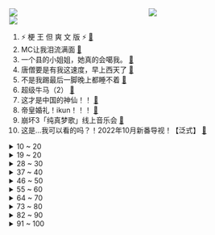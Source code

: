 <div >
	<a style="float:left;width:55%;" href = "https://github.com/anuraghazra/github-readme-stats">
	 <img src = "https://github-readme-stats.vercel.app/api?username=iuuuuuaena&theme=buefy&show_icons=true"/>
	</a>
	<a  style="float:right;width:45%" href = "https://github.com/anuraghazra/github-readme-stats">
	 <img  src="https://github-readme-stats.vercel.app/api/top-langs/?username=anuraghazra&layout=compact"/>
	</a>
	</div>

[![](https://img.shields.io/badge/jxd-@jxdgogogo.xyz-yellowgreen.svg)](https://www.jxdgogogo.xyz)<br>
1. ⚡ 梗 王 但 爽 文 版  ⚡ [:link:](//www.bilibili.com/video/BV1WB4y147MU) <br>
2. MC让我泪流满面 [:link:](//www.bilibili.com/video/BV1jd4y197QN) <br>
3. 一个县的小姐姐，她真的会噶我。 [:link:](//www.bilibili.com/video/BV1qd4y1d7po) <br>
4. 唐僧要是有我这速度，早上西天了 [:link:](//www.bilibili.com/video/BV1wD4y167Wx) <br>
5. 不是我踢最后一脚晚上都睡不着 [:link:](//www.bilibili.com/video/BV1Ua411G7VL) <br>
6. 超级牛马（2） [:link:](//www.bilibili.com/video/BV1Xa41197ys) <br>
7. 这才是中国的神仙！！ [:link:](//www.bilibili.com/video/BV1CG411V76Z) <br>
8. 帝皇婚礼！ikun！！！ [:link:](//www.bilibili.com/video/BV1kV4y1W7EB) <br>
9. 崩坏3「纯真梦歌」线上音乐会 [:link:](//www.bilibili.com/video/BV1ad4y1d7Kk) <br>
10. 这是...我可以看的吗？！2022年10月新番导视！【泛式】 [:link:](//www.bilibili.com/video/BV1rW4y18743) <br>
<details>
<summary>10 ~ 20</summary>

11. 史上用料最扎实的章鱼小丸子！！竟然一口爆浆…… [:link:](//www.bilibili.com/video/BV1vG4y1k7kS) <br>
12. 用四台计算器演奏《小城夏天》 [:link:](//www.bilibili.com/video/BV1vV4y1W7mw) <br>
13. 【TF家族】TF少年进化论第六期——《陆》（舞台篇） [:link:](//www.bilibili.com/video/BV1sG4y1k7TJ) <br>
14. 【22娘×33娘】白嫖使我快乐！ [:link:](//www.bilibili.com/video/BV1DP41157QV) <br>
15. 《 奇 怪 的 小 兔 叽 增 加 了 》 [:link:](//www.bilibili.com/video/BV1wd4y1G7Rd) <br>
16. 新 概 念 探 店，我们居然吃到了... 【第一期】 [:link:](//www.bilibili.com/video/BV1jt4y1E7bg) <br>
17. 等位200桌排队8小时，这样的火锅值不值得去吃【您赞我来排ep01-鸿姐老火锅】 [:link:](//www.bilibili.com/video/BV1Ae4y1Z7Rw) <br>
18. 纪录片 | 与山火决战的最后8小时 [:link:](//www.bilibili.com/video/BV1HN4y1c7rF) <br>
19. 磁流体音响の进化 [:link:](//www.bilibili.com/video/BV1yY4y1F7M3) <br>
</details>
<details>
<summary>19 ~ 20</summary>

20. 史上第一！400小时画完世界上所有软骨鱼（鲨鱼）图鉴！ [:link:](//www.bilibili.com/video/BV1MB4y157WM) <br>
21. 如何"气"死新冠病毒。。。 [:link:](//www.bilibili.com/video/BV1fP4y1Z7Ja) <br>
22. 鉴定网络热门美食 宫廷名菜《三不沾》浮躁的人看不完这段视频 [:link:](//www.bilibili.com/video/BV1Dd4y1d7hQ) <br>
23. 人 形 自 走 嘴 炮 [:link:](//www.bilibili.com/video/BV1914y1x7Nr) <br>
24. 细思极恐... 拐卖妇女的各种套路： [:link:](//www.bilibili.com/video/BV1wG411t7uC) <br>
25. 最好的祝福不是祝你功成名就，而是想你健康平安！ [:link:](//www.bilibili.com/video/BV1Le4y1Z79n) <br>
26. 1998年的中国发生了什么？【激荡四十年·1998】 [:link:](//www.bilibili.com/video/BV1214y1x7k1) <br>
27. 1000块vs100万的小提琴！哪一个比较猛？！ [:link:](//www.bilibili.com/video/BV1nB4y1x7DN) <br>
28. 【warma】来聊聊我的老家长沙【杂谈/第三期】 [:link:](//www.bilibili.com/video/BV1Tt4y1E7qz) <br>
</details>
<details>
<summary>28 ~ 30</summary>

29. 结婚了 结婚了 新郎就是我 [:link:](//www.bilibili.com/video/BV1fG4y1r75T) <br>
30. 《最喜欢的一集》 [:link:](//www.bilibili.com/video/BV1yV4y1W7Uk) <br>
31. 【央视独家采访】还原唐山某烧烤店打人案侦办经过 [:link:](//www.bilibili.com/video/BV15g411Q7MK) <br>
32. 大学生如何在宿舍拍出《最残大脑》 [:link:](//www.bilibili.com/video/BV1114y1x7TX) <br>
33. 这温州牛排，超出我认知了。 [:link:](//www.bilibili.com/video/BV1JU4y167nG) <br>
34. 当你说了脏话就会「原地爆炸」!!？ [:link:](//www.bilibili.com/video/BV1hU4y167cQ) <br>
35. 法律，栓条狗都能学 [:link:](//www.bilibili.com/video/BV1dY4y1M7WU) <br>
36. 原神3.0必看！高等元素论史上最强教程，草系反应全面解析 [:link:](//www.bilibili.com/video/BV1we4y1Z7Yv) <br>
37. 开箱破窗器，1秒破窗比安全锤还好用？真车实测！关键时刻能救命 [:link:](//www.bilibili.com/video/BV1Wd4y197rd) <br>
</details>
<details>
<summary>37 ~ 40</summary>

38. 又 甘 又 刻，叮叮当当舞！ ❤️ 【咬人猫】 [:link:](//www.bilibili.com/video/BV19B4y1374d) <br>
39. 一款人类玩死自己的末世游戏！人体实验引发全灭惨剧！ [:link:](//www.bilibili.com/video/BV1sW4y1t7qd) <br>
40. “从未冰冷，从未死寂，从未黯然失色的海” [:link:](//www.bilibili.com/video/BV1ua411R7hk) <br>
41. 逃跑？我这是在逃命！！！！ [:link:](//www.bilibili.com/video/BV1yG411V7N6) <br>
42. 如何让情侣 反 目 成 仇 ！? [:link:](//www.bilibili.com/video/BV1Sa411G73r) <br>
43. 原来真的有人能演出小说里面男主角忍俊不禁的样子！ [:link:](//www.bilibili.com/video/BV1XG411V7bV) <br>
44. 千万不要给孩子买长颈鹿 [:link:](//www.bilibili.com/video/BV1ag411D7Zy) <br>
45. 教一岁多的儿子唱《孤勇者》，出门能对上暗号么？？ [:link:](//www.bilibili.com/video/BV14N4y1c76h) <br>
46. 【罗翔】没病也治！医疗不当的“张三”医生该当何罪？ [:link:](//www.bilibili.com/video/BV19Y4y1u7ix) <br>
</details>
<details>
<summary>46 ~ 50</summary>

47. 麻 辣 烫 天 花 板 [:link:](//www.bilibili.com/video/BV1de4y1o7sj) <br>
48. 请我的好友们来吃满汉全席！除了我自己大家都很满意！ [:link:](//www.bilibili.com/video/BV13t4y1E7tE) <br>
49. 《原神》这才是真正的隐藏任务，可获得40原石 [:link:](//www.bilibili.com/video/BV1oP41157wr) <br>
50. 学做《爆浆芝士虾球》，空气炸锅，我又双叒来啦！结尾有开锅教学噢！ [:link:](//www.bilibili.com/video/BV1ia411G7DX) <br>
51. 进城两天，李师师加重了我的精神内耗！《水浒传》P36 [:link:](//www.bilibili.com/video/BV1Qa411G77X) <br>
52. 一个晚上，一支笔，？？？？ [:link:](//www.bilibili.com/video/BV1Tt4y1E7LC) <br>
53. 今年生日也给自己做奥利奥夹心蛋糕+粉丝牌拆箱&读评论 [:link:](//www.bilibili.com/video/BV1nN4y1c738) <br>
54. 杜绝暴力，远离谣言，相信警察，相信正义。 [:link:](//www.bilibili.com/video/BV1LG4y1k7pg) <br>
55. 流落街头，含泪干饭，启程南极前最后的夜晚【南极日全食第二集】 [:link:](//www.bilibili.com/video/BV1xV4y1H7wN) <br>
</details>
<details>
<summary>55 ~ 60</summary>

56. 这样的公益广告你爱了么？ [:link:](//www.bilibili.com/video/BV1dd4y1d7Lt) <br>
57. 《防护级别很高》的一把锁 [:link:](//www.bilibili.com/video/BV1uD4y167EX) <br>
58. 真的有种无法逃脱的宿命感 [:link:](//www.bilibili.com/video/BV15G4y1k7BA) <br>
59. “以火灭火”？！海尔兄弟没有骗我！ [:link:](//www.bilibili.com/video/BV1VD4y167rS) <br>
60. 【原神】好家伙! 就是你小子篡改我 DNA ？！ [:link:](//www.bilibili.com/video/BV1ut4y1n778) <br>
61. 超级大合唱 [:link:](//www.bilibili.com/video/BV1gY4y1u79H) <br>
62. “没有一颗粮食是白吃的” [:link:](//www.bilibili.com/video/BV15T411F7ho) <br>
63. 嘿！在干嘛！快看看我！ [:link:](//www.bilibili.com/video/BV1KG411t72z) <br>
64. 【原神剧场】婆娑起舞，异域风情 [:link:](//www.bilibili.com/video/BV1va411G7mp) <br>
</details>
<details>
<summary>64 ~ 70</summary>

65. 有 钳，但 都 有 [:link:](//www.bilibili.com/video/BV18g411D7un) <br>
66. 【原神】刻晴：我要当T0！当一个没人会看不起的T0！ [:link:](//www.bilibili.com/video/BV1vY4y1F79J) <br>
67. 发出这一条其实很忐忑，害怕大家觉得这些发生在看不见的地方的故事与自己无关，但是看见那些无辜的生命流逝真的很难过…请传递给身边的朋友吧，小小的举动就能帮助到它们。 [:link:](//www.bilibili.com/video/BV13W4y1t7Ks) <br>
68. 我妈有想法是好事，但撑着伞我是不太认可的 [:link:](//www.bilibili.com/video/BV1eg411D7b5) <br>
69. 【STN快报第6.5季04】不要再说我菜了，孙悟空不也没打过龙吗 [:link:](//www.bilibili.com/video/BV1Za41197eD) <br>
70. 从他违抗生命本能的那一刻起，就已不能称之为机械了 [:link:](//www.bilibili.com/video/BV1HB4y1475C) <br>
71. 谁教你这么走路的 ？？？ [:link:](//www.bilibili.com/video/BV1Y14y1x7JM) <br>
72. 起初，你只是在路边救了一个女孩 [:link:](//www.bilibili.com/video/BV1bd4y1A7Me) <br>
73. 南翔请我吃满汉全席，我决定做一盒猛男都喜欢的琥珀糖给他带过去 [:link:](//www.bilibili.com/video/BV1sd4y1A75h) <br>
</details>
<details>
<summary>73 ~ 80</summary>

74. 7.6亿中国农民不需要被赞美 [:link:](//www.bilibili.com/video/BV1uV4y1W7Es) <br>
75. 误以为特效的实拍镜头：在钢铁侠的胸口凿洞，用真老虎拍打戏，激光切人竟也是实拍 [:link:](//www.bilibili.com/video/BV1ZV4y1W7S1) <br>
76. 新生的懵懂行为 [:link:](//www.bilibili.com/video/BV1dV4y1W7zm) <br>
77. 接近三十斤的大火腿保存不当，表面虽只有一个小洞眼，切开后却整只发臭 [:link:](//www.bilibili.com/video/BV1sY4y1F7g1) <br>
78. 救命......果冻真的可以做刀！ [:link:](//www.bilibili.com/video/BV1Qd4y1A7Fm) <br>
79. 济南特色名吃  厨子探店¥？？？ [:link:](//www.bilibili.com/video/BV1ia41157F6) <br>
80. 必胜客×原神联动定格动画-「必胜邀约，风起之旅」 [:link:](//www.bilibili.com/video/BV1fd4y137JR) <br>
81. 帝国覆灭之夜，苏德战场最终决战：柏林会战【历史调研室】 [:link:](//www.bilibili.com/video/BV1Qd4y1d7px) <br>
82. 你知道吗？一个人一支笔，一个晚上并不能创造一个奇迹 [:link:](//www.bilibili.com/video/BV1WY4y1u7yK) <br>
</details>
<details>
<summary>82 ~ 90</summary>

83. Producer Man 翻唱 [:link:](//www.bilibili.com/video/BV1ne4y1Z7FD) <br>
84. 军训快结束，给带伙露一手 [:link:](//www.bilibili.com/video/BV1Yg411r7gk) <br>
85. 为什么要给卢旺达总统颁发门垫子？【神奇组织01】 [:link:](//www.bilibili.com/video/BV13W4y1t7pE) <br>
86. 还 有 谁 [:link:](//www.bilibili.com/video/BV1cP411L7Er) <br>
87. 飞 鱼 反 舰 导 弹 ！【C4快乐阴人流#32】 [:link:](//www.bilibili.com/video/BV1fa4119762) <br>
88. 面对女人时，男人究竟在想什么？【围炉夜话】 [:link:](//www.bilibili.com/video/BV1Pd4y1G7tn) <br>
89. 耗资 10 万，盖了 9 间房，告诉你哪台空调最省电 [:link:](//www.bilibili.com/video/BV1ba411G7bD) <br>
90. 脚趾也会累的！土味视频不要尬挑战！ [:link:](//www.bilibili.com/video/BV1ha411G7Xv) <br>
91. 究极的逃课！跳过解谜直接开水下锚点！！ [:link:](//www.bilibili.com/video/BV1Q14y1x7be) <br>
</details>
<details>
<summary>91 ~ 100</summary>

92. 葡萄牙人竟然把剩菜做成了盲盒！5块钱竟能吃一周！ [:link:](//www.bilibili.com/video/BV1eN4y1c7Ke) <br>
93. 纳西妲小小的，香香的~ [:link:](//www.bilibili.com/video/BV1R14y1x7AY) <br>
94. 特工：这就是我的最新装备？ [:link:](//www.bilibili.com/video/BV1Ad4y1G7Rq) <br>
95. 黄油手孔老师在这个小区丢的场子，我们找回来了 [:link:](//www.bilibili.com/video/BV1cG411t7tK) <br>
96. 兄弟们为了比谁的橘子更帅，竟然连变装都拍出来了！！！ [:link:](//www.bilibili.com/video/BV1pN4y1c7Q8) <br>
97. 16个简单有趣的小食谱～ [:link:](//www.bilibili.com/video/BV17Y4y1u7Db) <br>
98. 你可别说我这个人是钾的 [:link:](//www.bilibili.com/video/BV1tD4y167M7) <br>
99. IKUN篮球接力（卓卓、汤姆老师联动） [:link:](//www.bilibili.com/video/BV1NG4y1k7PJ) <br>
100. 杭州又一家吃不饱的自助餐，排雷拉黑！ [:link:](//www.bilibili.com/video/BV1TY4y1u7P7) <br>
</details>
